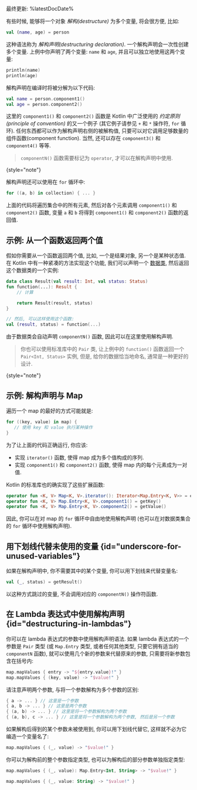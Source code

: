 [//]: # (title: 解构声明)

最终更新: %latestDocDate%

有些时候, 能够将一个对象 *解构(destructure)* 为多个变量, 将会很方便, 比如:

```kotlin
val (name, age) = person
```

这种语法称为 *解构声明(destructuring declaration)*. 一个解构声明会一次性创建多个变量.
上例中你声明了两个变量: `name` 和 `age`, 并且可以独立地使用这两个变量:

```kotlin
println(name)
println(age)
```

解构声明在编译时将被分解为以下代码:

```kotlin
val name = person.component1()
val age = person.component2()
```

这里的 `component1()` 和 `component2()` 函数是 Kotlin 中广泛使用的 *约定原则(principle of convention)* 的又一个例子
(其它例子请参见 `+` 和 `*` 操作符, `for` 循环).
任何东西都可以作为解构声明右侧的被解构值, 只要可以对它调用足够数量的组件函数(component function).
当然, 还可以存在 `component3()` 和 `component4()` 等等.

> `componentN()` 函数需要标记为 `operator`, 才可以在解构声明中使用.
>
{style="note"}

解构声明还可以使用在 `for` 循环中:

```kotlin
for ((a, b) in collection) { ... }
```

上面的代码将遍历集合中的所有元素, 然后对各个元素调用 `component1()` 和 `component2()` 函数, 变量 `a` 和 `b` 将得到 `component1()` 和 `component2()` 函数的返回值.

## 示例: 从一个函数返回两个值

假如你需要从一个函数返回两个值, 比如, 一个是结果对象, 另一个是某种状态值.
在 Kotlin 中有一种紧凑的方法实现这个功能, 我们可以声明一个 [数据类](data-classes.md),
然后返回这个数据类的一个实例:

```kotlin
data class Result(val result: Int, val status: Status)
fun function(...): Result {
    // 计算

    return Result(result, status)
}

// 然后, 可以这样使用这个函数:
val (result, status) = function(...)
```

由于数据类会自动声明 `componentN()` 函数, 因此可以在这里使用解构声明.

> 你也可以使用标准库中的 `Pair` 类, 让上例中的 `function()` 函数返回一个 `Pair<Int, Status>` 实例,
> 但是, 给你的数据恰当地命名, 通常是一种更好的设计.
>
{style="note"}

## 示例: 解构声明与 Map

遍历一个 map 的最好的方式可能就是:

```kotlin
for ((key, value) in map) {
   // 使用 key 和 value 执行某种操作
}
```

为了让上面的代码正确运行, 你应该:

* 实现 `iterator()` 函数, 使得 map 成为多个值构成的序列.
* 实现 `component1()` 和 `component2()` 函数, 使得 map 内的每个元素成为一对值.

Kotlin 的标准库也的确实现了这些扩展函数:

```kotlin
operator fun <K, V> Map<K, V>.iterator(): Iterator<Map.Entry<K, V>> = entrySet().iterator()
operator fun <K, V> Map.Entry<K, V>.component1() = getKey()
operator fun <K, V> Map.Entry<K, V>.component2() = getValue()
```

因此, 你可以在对 map 的 `for` 循环中自由地使用解构声明
(也可以在对数据类集合的 `for` 循环中使用解构声明).

## 用下划线代替未使用的变量 {id="underscore-for-unused-variables"}

如果在解构声明中, 你不需要其中的某个变量, 你可以用下划线来代替变量名:

```kotlin
val (_, status) = getResult()
```

以这种方式跳过的变量, 不会调用对应的 `componentN()` 操作符函数.

## 在 Lambda 表达式中使用解构声明 {id="destructuring-in-lambdas"}

你可以在 lambda 表达式的参数中使用解构声明语法. 如果 lambda 表达式的一个参数是 `Pair` 类型
(或 `Map.Entry` 类型, 或者任何其他类型, 只要它拥有适当的 `componentN` 函数),
就可以使用几个新的参数来代替原来的参数, 只需要将新参数包含在括号内:   

```kotlin
map.mapValues { entry -> "${entry.value}!" }
map.mapValues { (key, value) -> "$value!" }
```

请注意声明两个参数, 与将一个参数解构为多个参数的区别:  

```kotlin
{ a -> ... } // 这里是一个参数
{ a, b -> ... } // 这里是两个参数
{ (a, b) -> ... } // 这里是将一个参数解构为两个参数
{ (a, b), c -> ... } // 这里是将一个参数解构为两个参数, 然后是另一个参数
```

如果解构后得到的某个参数未被使用到, 你可以用下划线代替它, 这样就不必为它编造一个变量名了:

```kotlin
map.mapValues { (_, value) -> "$value!" }
```

你可以为解构前的整个参数指定类型, 也可以为解构后的部分参数单独指定类型:

```kotlin
map.mapValues { (_, value): Map.Entry<Int, String> -> "$value!" }

map.mapValues { (_, value: String) -> "$value!" }
```
